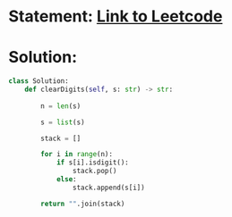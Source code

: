 # Statement: [Link to Leetcode](https://leetcode.com/problems/clear-digits/)
# Solution:
```python
class Solution:
    def clearDigits(self, s: str) -> str:
    
        n = len(s)

        s = list(s)

        stack = []

        for i in range(n):
            if s[i].isdigit():
                stack.pop()
            else:
                stack.append(s[i])

        return "".join(stack)
```
